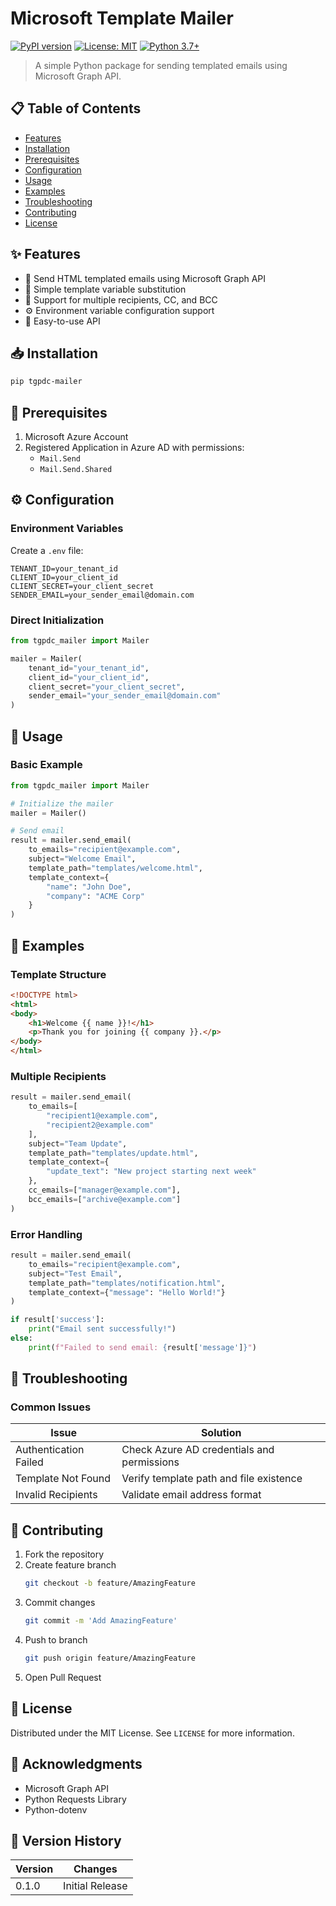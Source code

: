 # Microsoft Template Mailer

[![PyPI version](https://badge.fury.io/py/ms-template-mailer.svg)](https://badge.fury.io/py/ms-template-mailer)
[![License: MIT](https://img.shields.io/badge/License-MIT-yellow.svg)](https://opensource.org/licenses/MIT)
[![Python 3.7+](https://img.shields.io/badge/python-3.7+-blue.svg)](https://www.python.org/downloads/)

> A simple Python package for sending templated emails using Microsoft Graph API.

## 📋 Table of Contents

- [Features](#-features)
- [Installation](#-installation)
- [Prerequisites](#-prerequisites)
- [Configuration](#-configuration)
- [Usage](#-usage)
- [Examples](#-examples)
- [Troubleshooting](#-troubleshooting)
- [Contributing](#-contributing)
- [License](#-license)

## ✨ Features

- 📧 Send HTML templated emails using Microsoft Graph API
- 🔄 Simple template variable substitution
- 👥 Support for multiple recipients, CC, and BCC
- ⚙️ Environment variable configuration support
- 🚀 Easy-to-use API

## 📥 Installation

```bash
pip tgpdc-mailer
```

## 📝 Prerequisites

1. Microsoft Azure Account
2. Registered Application in Azure AD with permissions:
   - `Mail.Send`
   - `Mail.Send.Shared`

## ⚙️ Configuration

### Environment Variables

Create a `.env` file:

```env
TENANT_ID=your_tenant_id
CLIENT_ID=your_client_id
CLIENT_SECRET=your_client_secret
SENDER_EMAIL=your_sender_email@domain.com
```

### Direct Initialization

```python
from tgpdc_mailer import Mailer

mailer = Mailer(
    tenant_id="your_tenant_id",
    client_id="your_client_id",
    client_secret="your_client_secret",
    sender_email="your_sender_email@domain.com"
)
```

## 🚀 Usage

### Basic Example

```python
from tgpdc_mailer import Mailer

# Initialize the mailer
mailer = Mailer()

# Send email
result = mailer.send_email(
    to_emails="recipient@example.com",
    subject="Welcome Email",
    template_path="templates/welcome.html",
    template_context={
        "name": "John Doe",
        "company": "ACME Corp"
    }
)
```

## 📝 Examples

### Template Structure

```html
<!DOCTYPE html>
<html>
<body>
    <h1>Welcome {{ name }}!</h1>
    <p>Thank you for joining {{ company }}.</p>
</body>
</html>
```

### Multiple Recipients

```python
result = mailer.send_email(
    to_emails=[
        "recipient1@example.com",
        "recipient2@example.com"
    ],
    subject="Team Update",
    template_path="templates/update.html",
    template_context={
        "update_text": "New project starting next week"
    },
    cc_emails=["manager@example.com"],
    bcc_emails=["archive@example.com"]
)
```

### Error Handling

```python
result = mailer.send_email(
    to_emails="recipient@example.com",
    subject="Test Email",
    template_path="templates/notification.html",
    template_context={"message": "Hello World!"}
)

if result['success']:
    print("Email sent successfully!")
else:
    print(f"Failed to send email: {result['message']}")
```

## 🔧 Troubleshooting

### Common Issues

| Issue | Solution |
|-------|----------|
| Authentication Failed | Check Azure AD credentials and permissions |
| Template Not Found | Verify template path and file existence |
| Invalid Recipients | Validate email address format |

## 🤝 Contributing

1. Fork the repository
2. Create feature branch
   ```bash
   git checkout -b feature/AmazingFeature
   ```
3. Commit changes
   ```bash
   git commit -m 'Add AmazingFeature'
   ```
4. Push to branch
   ```bash
   git push origin feature/AmazingFeature
   ```
5. Open Pull Request

## 📄 License

Distributed under the MIT License. See `LICENSE` for more information.


## 🙏 Acknowledgments

- Microsoft Graph API
- Python Requests Library
- Python-dotenv

## 📝 Version History

| Version | Changes |
|---------|---------|
| 0.1.0   | Initial Release |